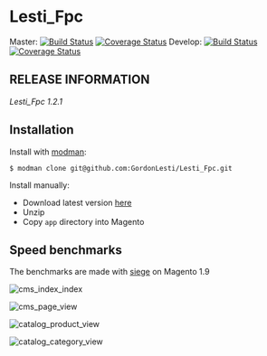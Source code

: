 Lesti_Fpc
=========

Master:
[![Build Status](https://travis-ci.org/GordonLesti/Lesti_Fpc.svg?branch=master)](https://travis-ci.org/GordonLesti/Lesti_Fpc)
[![Coverage Status](https://coveralls.io/repos/GordonLesti/Lesti_Fpc/badge.png?branch=master)](https://coveralls.io/r/GordonLesti/Lesti_Fpc?branch=master)
Develop:
[![Build Status](https://travis-ci.org/GordonLesti/Lesti_Fpc.svg?branch=develop)](https://travis-ci.org/GordonLesti/Lesti_Fpc)
[![Coverage Status](https://coveralls.io/repos/GordonLesti/Lesti_Fpc/badge.png?branch=develop)](https://coveralls.io/r/GordonLesti/Lesti_Fpc?branch=develop)

## RELEASE INFORMATION

*Lesti_Fpc 1.2.1*

## Installation

Install with [modman](https://github.com/colinmollenhour/modman):

    $ modman clone git@github.com:GordonLesti/Lesti_Fpc.git

Install manually:

* Download latest version [here](https://github.com/GordonLesti/Lesti_Fpc/archive/master.zip)
* Unzip
* Copy `app` directory into Magento

## Speed benchmarks

The benchmarks are made with [siege](http://www.joedog.org/siege-home/) on Magento 1.9

![cms_index_index](http://img.shields.io/badge/cms__index__index-58%25-blue.svg)

![cms_page_view](http://img.shields.io/badge/cms_page_view-60%25-blue.svg)

![catalog_product_view](http://img.shields.io/badge/catalog__product__view-30%25-blue.svg)

![catalog_category_view](http://img.shields.io/badge/catalog__category__view-31%25-blue.svg)